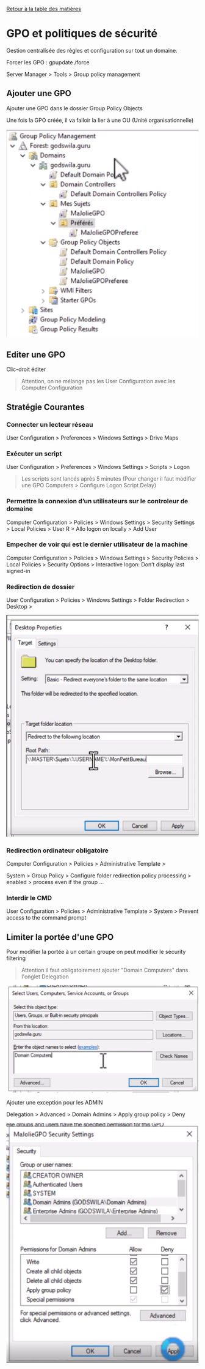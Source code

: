 [Retour à la table des matières](../README.md)

# GPO et politiques de sécurité

Gestion centralisée des règles et configuration sur tout un domaine.

Forcer les GPO : gpupdate /force

Server Manager > Tools > Group policy management

## Ajouter une GPO

Ajouter une GPO dans le dossier Group Policy Objects

Une fois la GPO créée, il va falloir la lier à une OU (Unité organisationnelle)

![alt](images/gpo.png)

## Editer une GPO

Clic-droit éditer

> Attention, on ne mélange pas les User Configuration avec les Computer Configuration

## Stratégie Courantes

### Connecter un lecteur réseau

User Configuration > Preferences > Windows Settings > Drive Maps

### Exécuter un script

User Configuration > Preferences > Windows Settings > Scripts > Logon

> Les scripts sont lancés après 5 minutes (Pour changer il faut modifier une GPO Computers > Configure Logon Script  Delay)

### Permettre la connexion d’un utilisateurs sur le controleur de domaine

Computer Configuration > Policies > Windows Settings > Security Settings > Local Policies > User R > Allo logon on locally > Add User

### Empecher de voir qui est le dernier utilisateur de la machine

Computer Configuration > Policies > Windows Settings > Security Policies > Local Policies > Security Options > Interactive logon: Don’t display last signed-in

### Redirection de dossier

User Configuration > Policies > Windows Settings > Folder Redirection > Desktop >

![alt](images/gpo2.png)

### Redirection ordinateur obligatoire

Computer Configuration > Policies > Administrative Template > 

System > Group Policy > Configure folder redirection policy processing > enabled > process even if the group …

### Interdir le CMD

User Configuration > Policies > Administrative Template > System > Prevent access to the command prompt

## Limiter la portée d'une GPO

Pour modifier la portée à un certain groupe on peut modifier le sécurity filtering

> Attention il faut obligatoirement ajouter "Domain Computers" dans l'onglet Delegation

![alt](images/gpo3.png)

Ajouter une exception pour les ADMIN

Delegation > Advanced > Domain Admins > Apply group policy > Deny

![alt](images/gpo4.png)